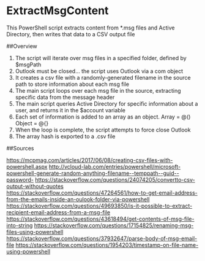 # ExtractMsgContent
This PowerShell script extracts content from *.msg files and Active Directory, then writes that data to a CSV output file

##Overview

1.	The script will iterate over msg files in a specified folder, defined by $msgPath
2.	Outlook must be closed… the script uses Outlook via a com object
3.	It creates a csv file with a randomly-generated filename in the source path to store information about each msg file
4.	The main script loops over each msg file in the source, extracting specific data from the message header
5.	The main script queries Active Directory for specific information about a user, and returns it in the $account variable
6.	Each set of information is added to an array as an object.  Array = @()  Object = @{}
7.	When the loop is complete, the script attempts to force close Outlook
8.	The array hash is exported to a .csv file


##Sources

https://mcpmag.com/articles/2017/06/08/creating-csv-files-with-powershell.aspx
http://vcloud-lab.com/entries/powershell/microsoft-powershell-generate-random-anything-filename--temppath--guid--password-
https://stackoverflow.com/questions/24074205/convertto-csv-output-without-quotes
https://stackoverflow.com/questions/47264561/how-to-get-email-address-from-the-emails-inside-an-oulook-folder-via-powershell
https://stackoverflow.com/questions/49693850/is-it-possible-to-extract-recipient-email-address-from-a-msg-file
https://stackoverflow.com/questions/43618494/get-contents-of-msg-file-into-string
https://stackoverflow.com/questions/17154825/renaming-msg-files-using-powershell
https://stackoverflow.com/questions/37932647/parse-body-of-msg-email-file
https://stackoverflow.com/questions/1954203/timestamp-on-file-name-using-powershell
